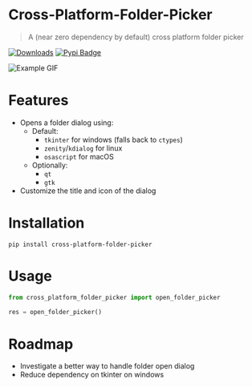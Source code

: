 # Cross-Platform-Folder-Picker

> A (near zero dependency by default) cross platform folder picker

[![Downloads](https://static.pepy.tech/badge/cross-platform-folder-picker)](https://pepy.tech/project/cross-platform-folder-picker) [![Pypi Badge](https://img.shields.io/pypi/v/cross-platform-folder-picker.svg)](https://pypi.org/project/cross-platform-folder-picker/)

![Example GIF](https://raw.githubusercontent.com/baseplate-admin/Cross-Platform-Folder-Picker/refs/heads/master/assets/example.gif)

# Features

-   Opens a folder dialog using:
    -   Default:
        -   `tkinter` for windows (falls back to `ctypes`)
        -   `zenity`/`kdialog` for linux
        -   `osascript` for macOS
    -   Optionally:
        -   `qt`
        -   `gtk`
-   Customize the title and icon of the dialog

# Installation

```shell
pip install cross-platform-folder-picker
```

# Usage

```python
from cross_platform_folder_picker import open_folder_picker

res = open_folder_picker()
```

# Roadmap

-   Investigate a better way to handle folder open dialog
-   Reduce dependency on tkinter on windows
